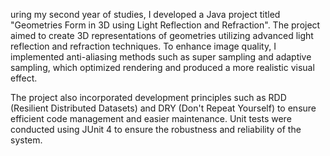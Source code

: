 uring my second year of studies, I developed a Java project titled "Geometries Form in 3D using Light Reflection and Refraction". The project aimed to create 3D representations of geometries utilizing advanced light reflection and refraction techniques. To enhance image quality, I implemented anti-aliasing methods such as super sampling and adaptive sampling, which optimized rendering and produced a more realistic visual effect.

The project also incorporated development principles such as RDD (Resilient Distributed Datasets) and DRY (Don't Repeat Yourself) to ensure efficient code management and easier maintenance. Unit tests were conducted using JUnit 4 to ensure the robustness and reliability of the system.
